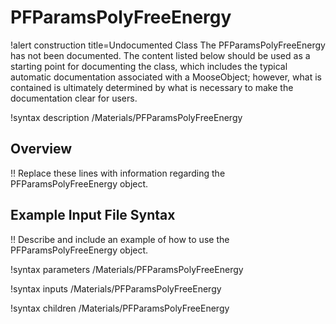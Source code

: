# PFParamsPolyFreeEnergy

!alert construction title=Undocumented Class
The PFParamsPolyFreeEnergy has not been documented. The content listed below should be used as a starting point for
documenting the class, which includes the typical automatic documentation associated with a
MooseObject; however, what is contained is ultimately determined by what is necessary to make the
documentation clear for users.

!syntax description /Materials/PFParamsPolyFreeEnergy

## Overview

!! Replace these lines with information regarding the PFParamsPolyFreeEnergy object.

## Example Input File Syntax

!! Describe and include an example of how to use the PFParamsPolyFreeEnergy object.

!syntax parameters /Materials/PFParamsPolyFreeEnergy

!syntax inputs /Materials/PFParamsPolyFreeEnergy

!syntax children /Materials/PFParamsPolyFreeEnergy
